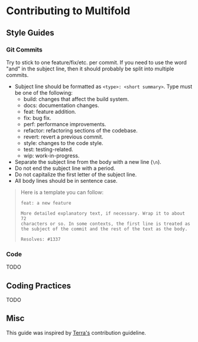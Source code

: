 # Contributing to Multifold

## Style Guides

### Git Commits

Try to stick to one feature/fix/etc. per commit. If you need to use the word "and" in the subject line, then it should
probably be split into multiple commits.

- Subject line should be formatted as `<type>: <short summary>`. Type must be one of the following:
    - build: changes that affect the build system.
    - docs: documentation changes.
    - feat: feature addition.
    - fix: bug fix.
    - perf: performance improvements.
    - refactor: refactoring sections of the codebase.
    - revert: revert a previous commit.
    - style: changes to the code style.
    - test: testing-related.
    - wip: work-in-progress.
- Separate the subject line from the body with a new line (`\n`).
- Do not end the subject line with a period.
- Do not capitalize the first letter of the subject line.
- All body lines should be in sentence case.

> Here is a template you can follow:
> ```
> feat: a new feature
> 
> More detailed explanatory text, if necessary. Wrap it to about 72
> characters or so. In some contexts, the first line is treated as
> the subject of the commit and the rest of the text as the body.
> 
> Resolves: #1337
> ```

### Code

TODO

## Coding Practices

TODO

## Misc

This guide was inspired by [Terra's](https://github.com/PolyhedralDev/Terra/blob/master/CONTRIBUTING.md) contribution guideline.